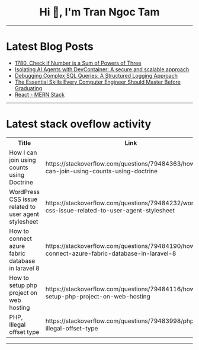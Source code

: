 <h1 align="center">Hi 👋, I'm Tran Ngoc Tam</h1>

---

# Latest Blog Posts 
<!-- BLOG-POST-LIST:START -->
- [1780. Check if Number is a Sum of Powers of Three](https://dev.to/mdarifulhaque/1780-check-if-number-is-a-sum-of-powers-of-three-1mp9)
- [Isolating AI Agents with DevContainer: A secure and scalable approach](https://dev.to/siddhantkcode/isolating-ai-agents-with-devcontainer-a-secure-and-scalable-approach-4hi4)
- [Debugging Complex SQL Queries: A Structured Logging Approach](https://dev.to/djalilhebal/debugging-complex-sql-queries-a-structured-logging-approach-200m)
- [The Essential Skills Every Computer Engineer Should Master Before Graduating](https://dev.to/augermora/the-essential-skills-every-computer-engineer-should-master-before-graduating-ihn)
- [React - MERN Stack](https://dev.to/shaikr786/react-mern-stack-5fef)
<!-- BLOG-POST-LIST:END -->

---

# Latest stack oveflow activity
<table>
  <tr><th>Title</th><th>Link</th></tr>
  <!-- STACKOVERFLOW:START --><tr><td>How I can join using counts using Doctrine</td><td>https://stackoverflow.com/questions/79484363/how-i-can-join-using-counts-using-doctrine</td></tr><tr><td>WordPress CSS issue related to user agent stylesheet</td><td>https://stackoverflow.com/questions/79484232/wordpress-css-issue-related-to-user-agent-stylesheet</td></tr><tr><td>How to connect azure fabric database in laravel 8</td><td>https://stackoverflow.com/questions/79484190/how-to-connect-azure-fabric-database-in-laravel-8</td></tr><tr><td>How to setup php project on web hosting</td><td>https://stackoverflow.com/questions/79484116/how-to-setup-php-project-on-web-hosting</td></tr><tr><td>PHP, Illegal offset type</td><td>https://stackoverflow.com/questions/79483998/php-illegal-offset-type</td></tr><!-- STACKOVERFLOW:END -->
</table>

---


